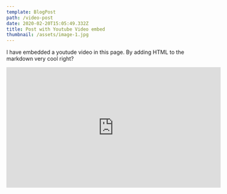 ```yaml
---
template: BlogPost
path: /video-post
date: 2020-02-20T15:05:49.332Z
title: Post with Youtube Video embed
thumbnail: /assets/image-1.jpg
---
```

I have embedded a youtude video in this page. By adding HTML to the markdown very cool right?

<iframe width="560" height="315" src="https://www.youtube.com/embed/BfVvpi-nCjs" frameborder="0" allow="accelerometer; autoplay; encrypted-media; gyroscope; picture-in-picture" allowfullscreen></iframe>
